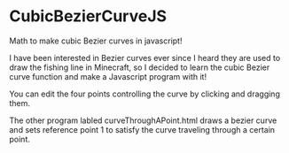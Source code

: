 # CubicBezierCurveJS
Math to make cubic Bezier curves in javascript!

I have been interested in Bezier curves ever since I heard they are used to draw the fishing line in Minecraft, so I decided to learn the cubic Bezier curve function and make a Javascript program with it!

You can edit the four points controlling the curve by clicking and dragging them. 

The other program labled curveThroughAPoint.html draws a bezier curve and sets reference point 1 to satisfy the curve traveling through a certain point.
